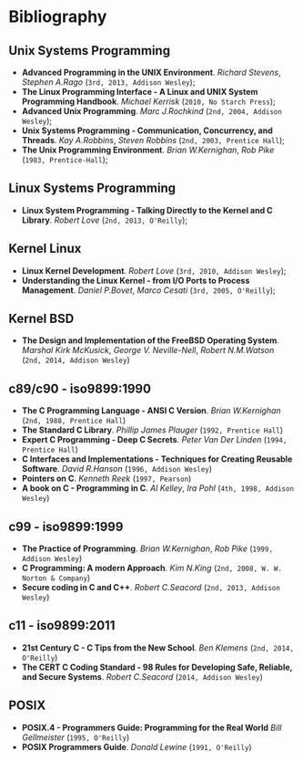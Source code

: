 # Bibliography

## Unix Systems Programming
  
* **Advanced Programming in the UNIX Environment**. *Richard Stevens*, *Stephen A.Rago* (`3rd, 2013, Addison Wesley`);
* **The Linux Programming Interface - A Linux and UNIX System Programming Handbook**. *Michael Kerrisk* (`2010, No Starch Press`);
* **Advanced Unix Programming**. *Marc J.Rochkind* (`2nd, 2004, Addison Wesley`);
* **Unix Systems Programming - Communication, Concurrency, and Threads**. *Kay A.Robbins*, *Steven Robbins* (`2nd, 2003, Prentice Hall`);
* **The Unix Programming Environment**. *Brian W.Kernighan*, *Rob Pike* (`1983, Prentice-Hall`);

## Linux Systems Programming

* **Linux System Programming - Talking Directly to the Kernel and C Library**. *Robert Love* (`2nd, 2013, O'Reilly`);

## Kernel Linux

* **Linux Kernel Development**. *Robert Love* (`3rd, 2010, Addison Wesley`);
* **Understanding the Linux Kernel - from I/O Ports to Process Management**. *Daniel P.Bovet*, *Marco Cesati* (`3rd, 2005, O'Reilly`);

## Kernel BSD

* **The Design and Implementation of the FreeBSD Operating System**. *Marshal Kirk McKusick*, *George V. Neville-Nell*, *Robert N.M.Watson* (`2nd, 2014, Addison Wesley`)

## c89/c90 - iso9899:1990
  
* **The C Programming Language - ANSI C Version**. *Brian W.Kernighan* (`2nd, 1988, Prentice Hall`)
* **The Standard C Library**. *Phillip James Plauger* (`1992, Prentice Hall`)
* **Expert C Programming - Deep C Secrets**. *Peter Van Der Linden* (`1994, Prentice Hall`)
* **C Interfaces and Implementations - Techniques for Creating Reusable Software**. *David R.Hanson* (`1996, Addison Wesley`)
* **Pointers on C**. *Kenneth Reek* (`1997, Pearson`)
* **A book on C - Programming in C**. *Al Kelley*, *Ira Pohl* (`4th, 1998, Addison Wesley`)

## c99 - iso9899:1999
  
* **The Practice of Programming**. *Brian W.Kernighan*, *Rob Pike* (`1999, Addison Wesley`)
* **C Programming: A modern Approach**. *Kim N.King* (`2nd, 2008, W. W. Norton & Company`)
* **Secure coding in C and C++**. *Robert C.Seacord* (`2nd, 2013, Addison Wesley`)

## c11 - iso9899:2011

* **21st Century C - C Tips from the New School**. *Ben Klemens* (`2nd, 2014, O'Reilly`)
* **The CERT C Coding Standard - 98 Rules for Developing Safe, Reliable, and Secure Systems**. *Robert C.Seacord* (`2014, Addison Wesley`)

## POSIX

* **POSIX.4 - Programmers Guide: Programming for the Real World** *Bill Gellmeister* (`1995, O'Reilly`)
* **POSIX Programmers Guide**. *Donald Lewine* (`1991, O'Reilly`)

